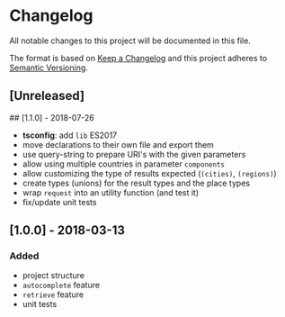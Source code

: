 # Changelog
All notable changes to this project will be documented in this file.

The format is based on [Keep a Changelog](http://keepachangelog.com/en/1.0.0/)
and this project adheres to [Semantic Versioning](http://semver.org/spec/v2.0.0.html).

## [Unreleased]

## [1.1.0] - 2018-07-26

- **tsconfig**: add `lib` ES2017
- move declarations to their own file and export them
- use query-string to prepare URI's with the given parameters
- allow using multiple countries in parameter `components`
- allow customizing the type of results expected (`(cities)`, `(regions)`)
- create types (unions) for the result types and the place types
- wrap `request` into an utility function (and test it)
- fix/update unit tests

## [1.0.0] - 2018-03-13

### Added

- project structure
- `autocomplete` feature
- `retrieve` feature
- unit tests
